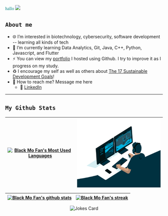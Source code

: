 <span style="text-align: center; color: teal; font-family: Georgia;"> hallo <img src="https://media.giphy.com/media/hvRJCLFzcasrR4ia7z/giphy.gif" width="25px"> </span>

## `About me`
- :globe_with_meridians: I’m interested in biotechnology, cybersecurity, software development -- learning all kinds of tech
- :briefcase: I’m currently learning Data Analytics, Git, Java, C++, Python, Javascript, and Flutter
- :zap: You can view my [portfolio](https://blackmofan.github.io/) I hosted using Github.  I try to improve it as I progress on my study.
- :recycle: I encourage my self as well as others about [The 17 Sustainable Development Goals](https://sdgs.un.org/goals)!
- :email: How to reach me?  Message me here
  - :trident: [LinkedIn](https://www.linkedin.com/in/rod-lester-m-75a092208/)
---

<!-- **Languages and Tools:**

<code><img height="20" src="https://github.com/devicons/devicon/blob/master/icons/cplusplus/cplusplus-original.svg" alt="C++"></code>
<code><img height="20" src="https://github.com/devicons/devicon/blob/master/icons/flutter/flutter-original.svg" alt="Flutter"></code>
<code><img height="20" src="https://github.com/devicons/devicon/blob/master/icons/git/git-original.svg" alt="Git"></code>
<code><img height="20" src="https://github.com/devicons/devicon/blob/master/icons/linux/linux-original.svg" alt="Linux"></code>
<code><img height="20" src="https://github.com/devicons/devicon/blob/master/icons/python/python-original.svg" alt="Python"></code>
<code><img height="20" src="https://github.com/devicons/devicon/blob/master/icons/java/java-original.svg" alt="Java"></code> -->
## `My Github Stats`
| <a href="https://github.com/anuraghazra/github-readme-stats"><img align="center" src="https://github-readme-stats.vercel.app/api/top-langs/?username=BlackMoFan&exclude_repo=BlackMoFan.github.io&layout=compact&theme=dark&hide_border=true" alt="Black Mo Fan's Most Used Languages" width="400" height="220"/></a> | <img align="center" alt="GIF" src="code.gif?raw=true" width="400" height="220" /> |
| ------------- | ------------- |

<!-- width="320" height="230" -->
<!-- width="450" height="270" -->

| <a href="https://github.com/anuraghazra/github-readme-stats"><img align="center" src="https://github-readme-stats.vercel.app/api?username=BlackMoFan&show_icons=true&include_all_commits=true&theme=dark&hide_border=true" alt="Black Mo Fan's github stats" /></a> | <a href="https://git.io/streak-stats"><img align="center" src="https://github-readme-streak-stats.herokuapp.com?user=BlackMoFan&theme=dark&hide_border=true&date_format=j%2Fn%5B%2FY%5D" alt="Black Mo Fan's streak" /></a> |
| ------------- | ------------- |

<p align="center"> <img src="https://readme-jokes.vercel.app/api" alt="Jokes Card" />

<!---
BlackMoFan/BlackMoFan is a ✨ special ✨ repository because its `README.md` (this file) appears on your GitHub profile.
You can click the Preview link to take a look at your changes.
--->
